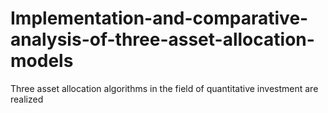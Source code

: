 # Implementation-and-comparative-analysis-of-three-asset-allocation-models
Three asset allocation algorithms in the field of quantitative investment are realized
